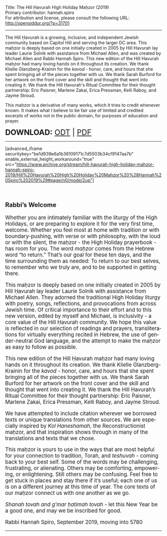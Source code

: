 <html>
<head></head>
<body>
Title: The Hill Ḥavurah High Holiday Maḥzor (2019)<br />
Primary contributor: hannah.spiro<br />
For attribution and license, please consult the following URL: <a href="http://opensiddur.org/?p=31701">http://opensiddur.org/?p=31701</a>
<p />
<hr />

The Hill Ḥavurah is a growing, inclusive, and independent Jewish community based on Capitol Hill and serving the larger DC area. This maḥzor is deeply based on one initially created in 2005 by Hill Havurah lay leader Laurie Solnik with assistance from Michael Allen, and was created by Michael Allen and Rabbi Hannah Spiro. This new edition of the Hill Havurah maḥzor had many loving hands on it throughout its creation. We thank Klielle Glanzberg-Krainin for the <em>kavod</em> - honor, care, and hours that she spent bringing all of the pieces together with us. We thank Sarah Burford for her artwork on the front cover and the skill and thought that went into creating it. We thank the Hill Ḥavurah's Ritual Committee for their thought partnership: Eric Paisner, Marlene Zakai, Erica Pressman, Kelli Raboy, and Jayme Stroud.

This maḥzor is a derivative of many works, which it tries to credit whenever known. It makes what I believe to be fair use of limited and credited excerpts of works not in the public domain, for purposes of education and prayer.

<span style="font-size: 18pt"><strong>DOWNLOAD:</strong> <a href="https://archive.org/download/hill-havurah-high-holiday-mahzor-hannah-spiro-2019/Hill%20Havurah%20High%20Holiday%20Mahzor%20%28Hannah%20Spiro%202019%29.odt">ODT</a> | <a href="https://archive.org/download/hill-havurah-high-holiday-mahzor-hannah-spiro-2019/Hill%20Havurah%20High%20Holiday%20Mahzor%20%28Hannah%20Spiro%202019%29.pdf">PDF</a></span>

<hr />

[advanced_iframe securitykey="be1d939e6a1b36109171c7d5503b34cf9147aa7b" enable_external_height_workaround="true" src="https://www.archive.org/stream/hill-havurah-high-holiday-mahzor-hannah-spiro-2019/Hill%20Havurah%20High%20Holiday%20Mahzor%20%28Hannah%20Spiro%202019%29#page/n0/mode/2up"]

&nbsp;

<div class="english" lang="en" style="font-size: 1.2em;">
<h3>Rabbi’s Welcome</h3>

Whether you are intimately familiar with the liturgy of the High Holidays, or are preparing to explore it for the very first time, welcome.  Whether you feel most at home with tradition or with boundary-pushing, with verse or with philosophy, with the loud or with the silent, the maḥzor - the High Holiday prayerbook - has room for you.  The word <em>maḥzor</em> comes from the Hebrew word “to return.”  That’s our goal for these ten days, and the time surrounding them as needed:  To return to our best selves, to remember who we truly are, and to be supported in getting there.

This maḥzor is deeply based on one initially created in 2005 by Hill Ḥavurah lay leader Laurie Solnik with assistance from Michael Allen. They adorned the traditional High Holiday liturgy with poetry, songs, reflections, and provocations from across Jewish time. Of critical importance to their effort and to this new version, edited by myself and Michael, is inclusivity - a core value of the Hill Ḥavurah community. We hope this value is reflected in our selection of readings and prayers, transliterations for virtually everything recited in Hebrew, the use of gender-neutral God language, and the attempt to make the maḥzor as easy to follow as possible.

This new edition of the Hill Ḥavurah maḥzor had many loving hands on it throughout its creation.  We thank Klielle Glanzberg-Krainin for the <em>kavod</em> - honor, care, and hours that she spent bringing all of the pieces together with us.  We thank Sarah Burford for her artwork on the front cover and the skill and thought that went into creating it.  We thank the Hill Ḥavurah’s Ritual Committee for their thought partnership: Eric Paisner, Marlene Zakai, Erica Pressman, Kelli Raboy, and Jayme Stroud.

We have attempted to include citation wherever we borrowed texts or unique translations from other sources.  We are especially inspired by <em>Kol Haneshamah</em>, the Reconstructionist maḥzor, and that inspiration shows through in many of the translations and texts that we chose.

This maḥzor is yours to use in the ways that are most helpful for your connection to tradition, Torah, and <em>teshuvah</em> - coming back to your best self.  Some of the words may be challenging, frustrating, or alienating.  Others may be comforting, empowering, or enlightening.  Still others may be confusing.  Feel free to get stuck in places and stay there if it’s useful; each one of us is on a different journey at this time of year.  The core texts of our maḥzor connect us with one another as we go.

<em>Shanah tovah and g’mar ḥatimah tovah</em> - let this New Year be a good one, and may we be inscribed for good.

Rabbi Hannah Spiro,
September 2019, moving into 5780
</div>

<hr />

&nbsp;
</body>
</html>